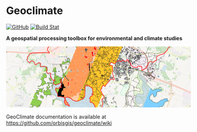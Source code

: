 # Geoclimate

[![GitHub](https://img.shields.io/github/license/orbisgis/h2gis.svg)](https://github.com/orbisgis/geoclimate/blob/master/LICENSE.md) 
[![Build Stat](https://img.shields.io/jenkins/s/http/jenkins.orbisgis.org/job/geoclimate.svg)](http://jenkins.orbisgis.org/job/geoclimate) 

 **A geospatial processing toolbox for environmental and climate studies** 
 
![bandeau_geoclimate](./resources/images/bandeau_geoclimate.png)


GeoClimate documentation is available at https://github.com/orbisgis/geoclimate/wiki
